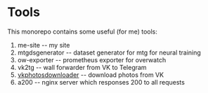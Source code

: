 # Tools

This monorepo contains some useful (for me) tools:

1. me-site -- my site
2. mtgdsgenerator -- dataset generator for mtg for neural training
3. ow-exporter -- prometheus exporter for overwatch
4. vk2tg -- wall forwarder from VK to Telegram
5. [vkphotosdownloader](cmd/vkphotosdownloader/README.md) -- download photos from VK
6. a200 -- nginx server which responses 200 to all requests
